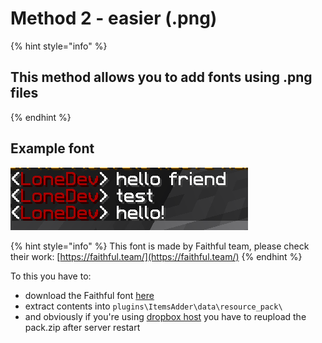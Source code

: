 # Method 2 - easier \(.png\)

{% hint style="info" %}
## This method allows you to add fonts using .png files
{% endhint %}

## Example font

![](../../../../.gitbook/assets/immagine%20%2815%29.png)

{% hint style="info" %}
This font is made by Faithful team, please check their work: [https://faithful.team/](https://faithful.team/)
{% endhint %}

To this you have to:

* download the Faithful font [here](https://www.dropbox.com/s/06et55587zvcmr7/FaithfulFont.zip?dl=0)
* extract contents into `plugins\ItemsAdder\data\resource_pack\`
* and obviously if you're using [dropbox host](../../../resourcepack-hosting/resourcepack-on-dropbox.md) you have to reupload the pack.zip after server restart

